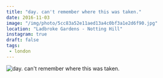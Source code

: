 ```yaml
---
title: "day. can't remember where this was taken."
date: 2016-11-03
image: "/img/photo/5cc83a52e11aed13a4c0bf3a1e2d6f90.jpg"
location: "Ladbroke Gardens - Notting Hill"
instagram: true
draft: false
tags:
 - london
---
```


![day. can't remember where this was taken.](/img/photo/5cc83a52e11aed13a4c0bf3a1e2d6f90.jpg)
